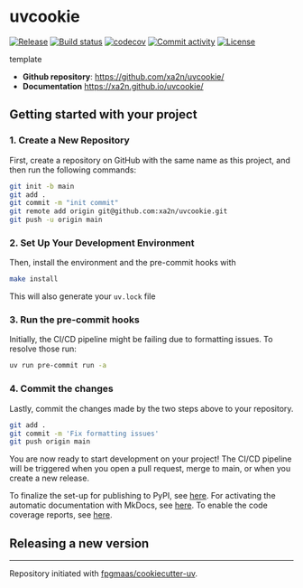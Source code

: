 # uvcookie

[![Release](https://img.shields.io/github/v/release/xa2n/uvcookie)](https://img.shields.io/github/v/release/xa2n/uvcookie)
[![Build status](https://img.shields.io/github/actions/workflow/status/xa2n/uvcookie/main.yml?branch=main)](https://github.com/xa2n/uvcookie/actions/workflows/main.yml?query=branch%3Amain)
[![codecov](https://codecov.io/gh/xa2n/uvcookie/branch/main/graph/badge.svg)](https://codecov.io/gh/xa2n/uvcookie)
[![Commit activity](https://img.shields.io/github/commit-activity/m/xa2n/uvcookie)](https://img.shields.io/github/commit-activity/m/xa2n/uvcookie)
[![License](https://img.shields.io/github/license/xa2n/uvcookie)](https://img.shields.io/github/license/xa2n/uvcookie)

template

- **Github repository**: <https://github.com/xa2n/uvcookie/>
- **Documentation** <https://xa2n.github.io/uvcookie/>

## Getting started with your project

### 1. Create a New Repository

First, create a repository on GitHub with the same name as this project, and then run the following commands:

```bash
git init -b main
git add .
git commit -m "init commit"
git remote add origin git@github.com:xa2n/uvcookie.git
git push -u origin main
```

### 2. Set Up Your Development Environment

Then, install the environment and the pre-commit hooks with

```bash
make install
```

This will also generate your `uv.lock` file

### 3. Run the pre-commit hooks

Initially, the CI/CD pipeline might be failing due to formatting issues. To resolve those run:

```bash
uv run pre-commit run -a
```

### 4. Commit the changes

Lastly, commit the changes made by the two steps above to your repository.

```bash
git add .
git commit -m 'Fix formatting issues'
git push origin main
```

You are now ready to start development on your project!
The CI/CD pipeline will be triggered when you open a pull request, merge to main, or when you create a new release.

To finalize the set-up for publishing to PyPI, see [here](https://fpgmaas.github.io/cookiecutter-uv/features/publishing/#set-up-for-pypi).
For activating the automatic documentation with MkDocs, see [here](https://fpgmaas.github.io/cookiecutter-uv/features/mkdocs/#enabling-the-documentation-on-github).
To enable the code coverage reports, see [here](https://fpgmaas.github.io/cookiecutter-uv/features/codecov/).

## Releasing a new version



---

Repository initiated with [fpgmaas/cookiecutter-uv](https://github.com/fpgmaas/cookiecutter-uv).
